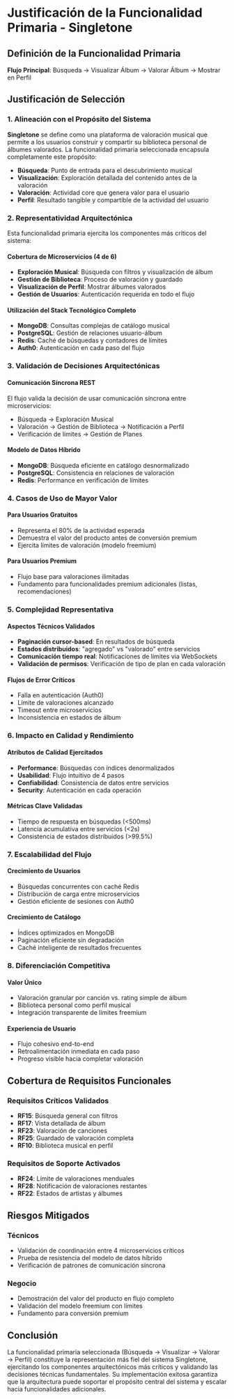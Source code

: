 # Justificación de la Funcionalidad Primaria - Singletone

## Definición de la Funcionalidad Primaria

**Flujo Principal**: Búsqueda → Visualizar Álbum → Valorar Álbum → Mostrar en Perfil

## Justificación de Selección

### 1. Alineación con el Propósito del Sistema

**Singletone** se define como una plataforma de valoración musical que permite a los usuarios construir y compartir su biblioteca personal de álbumes valorados. La funcionalidad primaria seleccionada encapsula completamente este propósito:

- **Búsqueda**: Punto de entrada para el descubrimiento musical
- **Visualización**: Exploración detallada del contenido antes de la valoración
- **Valoración**: Actividad core que genera valor para el usuario
- **Perfil**: Resultado tangible y compartible de la actividad del usuario

### 2. Representatividad Arquitectónica

Esta funcionalidad primaria ejercita los componentes más críticos del sistema:

#### Cobertura de Microservicios (4 de 6)
- **Exploración Musical**: Búsqueda con filtros y visualización de álbum
- **Gestión de Biblioteca**: Proceso de valoración y guardado
- **Visualización de Perfil**: Mostrar álbumes valorados
- **Gestión de Usuarios**: Autenticación requerida en todo el flujo

#### Utilización del Stack Tecnológico Completo
- **MongoDB**: Consultas complejas de catálogo musical
- **PostgreSQL**: Gestión de relaciones usuario-álbum
- **Redis**: Caché de búsquedas y contadores de límites
- **Auth0**: Autenticación en cada paso del flujo

### 3. Validación de Decisiones Arquitectónicas

#### Comunicación Síncrona REST
El flujo valida la decisión de usar comunicación síncrona entre microservicios:
- Búsqueda → Exploración Musical
- Valoración → Gestión de Biblioteca → Notificación a Perfil
- Verificación de límites → Gestión de Planes

#### Modelo de Datos Híbrido
- **MongoDB**: Búsqueda eficiente en catálogo desnormalizado
- **PostgreSQL**: Consistencia en relaciones de valoración
- **Redis**: Performance en verificación de límites

### 4. Casos de Uso de Mayor Valor

#### Para Usuarios Gratuitos
- Representa el 80% de la actividad esperada
- Demuestra el valor del producto antes de conversión premium
- Ejercita límites de valoración (modelo freemium)

#### Para Usuarios Premium
- Flujo base para valoraciones ilimitadas
- Fundamento para funcionalidades premium adicionales (listas, recomendaciones)

### 5. Complejidad Representativa

#### Aspectos Técnicos Validados
- **Paginación cursor-based**: En resultados de búsqueda
- **Estados distribuidos**: "agregado" vs "valorado" entre servicios
- **Comunicación tiempo real**: Notificaciones de límites via WebSockets
- **Validación de permisos**: Verificación de tipo de plan en cada valoración

#### Flujos de Error Críticos
- Falla en autenticación (Auth0)
- Límite de valoraciones alcanzado
- Timeout entre microservicios
- Inconsistencia en estados de álbum

### 6. Impacto en Calidad y Rendimiento

#### Atributos de Calidad Ejercitados
- **Performance**: Búsquedas con índices denormalizados
- **Usabilidad**: Flujo intuitivo de 4 pasos
- **Confiabilidad**: Consistencia de datos entre servicios
- **Security**: Autenticación en cada operación

#### Métricas Clave Validadas
- Tiempo de respuesta en búsquedas (<500ms)
- Latencia acumulativa entre servicios (<2s)
- Consistencia de estados distribuidos (>99.5%)

### 7. Escalabilidad del Flujo

#### Crecimiento de Usuarios
- Búsquedas concurrentes con caché Redis
- Distribución de carga entre microservicios
- Gestión eficiente de sesiones con Auth0

#### Crecimiento de Catálogo
- Índices optimizados en MongoDB
- Paginación eficiente sin degradación
- Caché inteligente de resultados frecuentes

### 8. Diferenciación Competitiva

#### Valor Único
- Valoración granular por canción vs. rating simple de álbum
- Biblioteca personal como perfil musical
- Integración transparente de límites freemium

#### Experiencia de Usuario
- Flujo cohesivo end-to-end
- Retroalimentación inmediata en cada paso
- Progreso visible hacia completar valoración

## Cobertura de Requisitos Funcionales

### Requisitos Críticos Validados
- **RF15**: Búsqueda general con filtros
- **RF17**: Vista detallada de álbum  
- **RF23**: Valoración de canciones
- **RF25**: Guardado de valoración completa
- **RF10**: Biblioteca musical en perfil

### Requisitos de Soporte Activados
- **RF24**: Límite de valoraciones menduales
- **RF28**: Notificación de valoraciones restantes
- **RF22**: Estados de artistas y álbumes

## Riesgos Mitigados

### Técnicos
- Validación de coordinación entre 4 microservicios críticos
- Prueba de resistencia del modelo de datos híbrido
- Verificación de patrones de comunicación síncrona

### Negocio
- Demostración del valor del producto en flujo completo
- Validación del modelo freemium con límites
- Fundamento para conversión premium

## Conclusión

La funcionalidad primaria seleccionada (Búsqueda → Visualizar → Valorar → Perfil) constituye la representación más fiel del sistema Singletone, ejercitando los componentes arquitectónicos más críticos y validando las decisiones técnicas fundamentales. Su implementación exitosa garantiza que la arquitectura puede soportar el propósito central del sistema y escalar hacia funcionalidades adicionales.